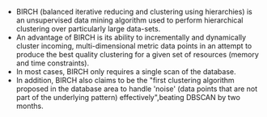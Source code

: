 - BIRCH (balanced iterative reducing and clustering using hierarchies) is an unsupervised data mining algorithm used to perform hierarchical clustering over particularly large data-sets.
- An advantage of BIRCH is its ability to incrementally and dynamically cluster incoming, multi-dimensional metric data points in an attempt to produce the best quality clustering for a given set of resources (memory and time constraints). 
- In most cases, BIRCH only requires a single scan of the database. 
- In addition, BIRCH also claims to be the "first clustering algorithm proposed in the database area to handle 'noise' (data points that are not part of the underlying pattern) effectively",beating DBSCAN by two months.

